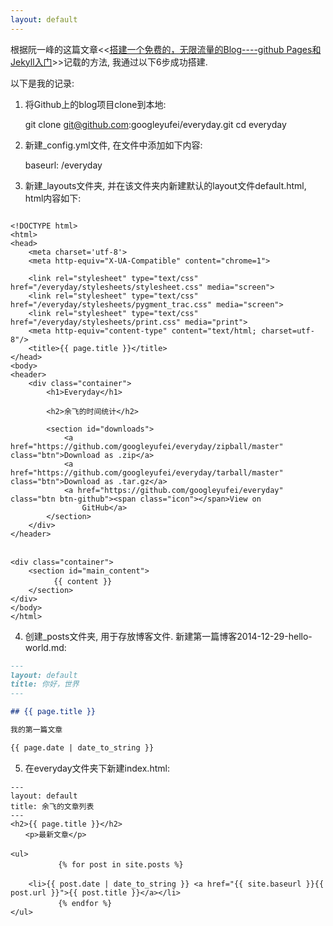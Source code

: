 ```yaml
---
layout: default
---
```

根据阮一峰的这篇文章<<[搭建一个免费的，无限流量的Blog----github Pages和Jekyll入门](http://www.ruanyifeng.com/blog/2012/08/blogging_with_jekyll.html)>>记载的方法, 我通过以下6步成功搭建.

以下是我的记录:

1. 将Github上的blog项目clone到本地:

	git clone git@github.com:googleyufei/everyday.git
	cd everyday

2. 新建_config.yml文件, 在文件中添加如下内容:

	baseurl: /everyday

3. 新建_layouts文件夹, 并在该文件夹内新建默认的layout文件default.html, html内容如下:

```

<!DOCTYPE html>
<html>
<head>
    <meta charset='utf-8'>
    <meta http-equiv="X-UA-Compatible" content="chrome=1">

    <link rel="stylesheet" type="text/css" href="/everyday/stylesheets/stylesheet.css" media="screen">
    <link rel="stylesheet" type="text/css" href="/everyday/stylesheets/pygment_trac.css" media="screen">
    <link rel="stylesheet" type="text/css" href="/everyday/stylesheets/print.css" media="print">
    <meta http-equiv="content-type" content="text/html; charset=utf-8"/>
    <title>{{ page.title }}</title>
</head>
<body>
<header>
    <div class="container">
        <h1>Everyday</h1>

        <h2>余飞的时间统计</h2>

        <section id="downloads">
            <a href="https://github.com/googleyufei/everyday/zipball/master" class="btn">Download as .zip</a>
            <a href="https://github.com/googleyufei/everyday/tarball/master" class="btn">Download as .tar.gz</a>
            <a href="https://github.com/googleyufei/everyday" class="btn btn-github"><span class="icon"></span>View on
                GitHub</a>
        </section>
    </div>
</header>

　　　
<div class="container">
    <section id="main_content">
        　{{ content }}
    </section>
</div>
</body>
</html>

```

4. 创建_posts文件夹, 用于存放博客文件. 新建第一篇博客2014-12-29-hello-world.md:

```md
---
layout: default
title: 你好，世界
---

## {{ page.title }}

我的第一篇文章

{{ page.date | date_to_string }}
```

5. 在everyday文件夹下新建index.html:

```
---
layout: default
title: 余飞的文章列表
---
<h2>{{ page.title }}</h2>
　　<p>最新文章</p>
　　
<ul>
    　　　　{% for post in site.posts %}
    　　　　　　
    <li>{{ post.date | date_to_string }} <a href="{{ site.baseurl }}{{ post.url }}">{{ post.title }}</a></li>
    　　　　{% endfor %}
</ul>
```



